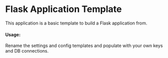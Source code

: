 # Flask Application Template
This application is a basic template to build a Flask application from. 
 

#### Usage:
Rename the settings and config templates and populate with your own keys and DB connections.
 